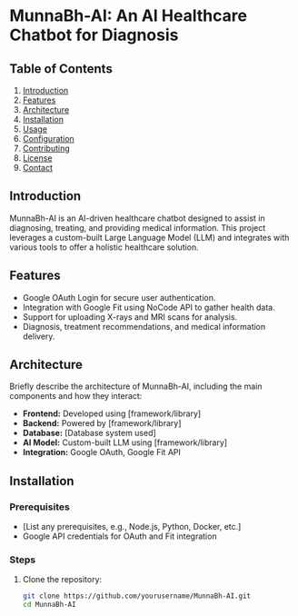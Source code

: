 # MunnaBh-AI: An AI Healthcare Chatbot for Diagnosis

## Table of Contents
1. [Introduction](#introduction)
2. [Features](#features)
3. [Architecture](#architecture)
4. [Installation](#installation)
5. [Usage](#usage)
6. [Configuration](#configuration)
7. [Contributing](#contributing)
8. [License](#license)
9. [Contact](#contact)

## Introduction
MunnaBh-AI is an AI-driven healthcare chatbot designed to assist in diagnosing, treating, and providing medical information. This project leverages a custom-built Large Language Model (LLM) and integrates with various tools to offer a holistic healthcare solution.

## Features
- Google OAuth Login for secure user authentication.
- Integration with Google Fit using NoCode API to gather health data.
- Support for uploading X-rays and MRI scans for analysis.
- Diagnosis, treatment recommendations, and medical information delivery.

## Architecture
Briefly describe the architecture of MunnaBh-AI, including the main components and how they interact:
- **Frontend:** Developed using [framework/library]
- **Backend:** Powered by [framework/library]
- **Database:** [Database system used]
- **AI Model:** Custom-built LLM using [framework/library]
- **Integration:** Google OAuth, Google Fit API

## Installation
### Prerequisites
- [List any prerequisites, e.g., Node.js, Python, Docker, etc.]
- Google API credentials for OAuth and Fit integration

### Steps
1. Clone the repository:
   ```sh
   git clone https://github.com/yourusername/MunnaBh-AI.git
   cd MunnaBh-AI
